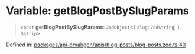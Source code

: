 # Variable: getBlogPostBySlugParams

> `const` **getBlogPostBySlugParams**: `ZodObject`\<\{ `slug`: `ZodString`; \}, `$strip`\>

Defined in: [packages/api-orval/gen/apis/blog-posts/blog-posts.zod.ts:40](https://github.com/the-inconvenience-store/mono-example/blob/77ed7dd80da67d5d4a2bd8320e638952ed491201/packages/api-orval/gen/apis/blog-posts/blog-posts.zod.ts#L40)
